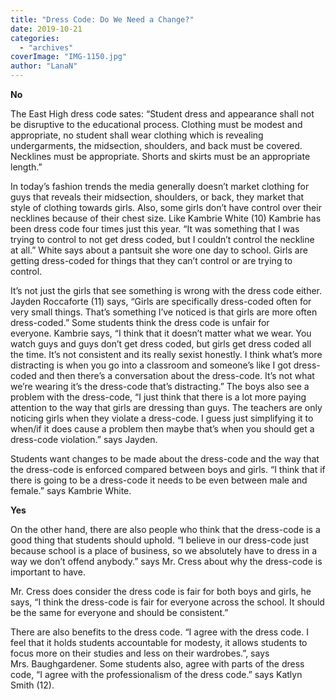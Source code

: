 ```yaml
---
title: "Dress Code: Do We Need a Change?"
date: 2019-10-21
categories: 
  - "archives"
coverImage: "IMG-1150.jpg"
author: "LanaN"
---
```


**No**

The East High dress code sates: “Student dress and appearance shall not be disruptive to the educational process. Clothing must be modest and appropriate, no student shall wear clothing which is revealing undergarments, the midsection, shoulders, and back must be covered. Necklines must be appropriate. Shorts and skirts must be an appropriate length.” 

In today’s fashion trends the media generally doesn’t market clothing for guys that reveals their midsection, shoulders, or back, they market that style of clothing towards girls. Also, some girls don’t have control over their necklines because of their chest size. Like Kambrie White (10) Kambrie has been dress code four times just this year. “It was something that I was trying to control to not get dress coded, but I couldn’t control the neckline at all.” White says about a pantsuit she wore one day to school. Girls are getting dress-coded for things that they can’t control or are trying to control. 

It’s not just the girls that see something is wrong with the dress code either. Jayden Roccaforte (11) says, “Girls are specifically dress-coded often for very small things. That’s something I’ve noticed is that girls are more often dress-coded.” Some students think the dress code is unfair for everyone. Kambrie says, “I think that it doesn’t matter what we wear. You watch guys and guys don’t get dress coded, but girls get dress coded all the time. It’s not consistent and its really sexist honestly. I think what’s more distracting is when you go into a classroom and someone’s like I got dress-coded and then there’s a conversation about the dress-code. It’s not what we’re wearing it’s the dress-code that’s distracting.” The boys also see a problem with the dress-code, “I just think that there is a lot more paying attention to the way that girls are dressing than guys. The teachers are only noticing girls when they violate a dress-code. I guess just simplifying it to when/if it does cause a problem then maybe that’s when you should get a dress-code violation.” says Jayden. 

Students want changes to be made about the dress-code and the way that the dress-code is enforced compared between boys and girls. “I think that if there is going to be a dress-code it needs to be even between male and female.” says Kambrie White. 

**Yes** 

On the other hand, there are also people who think that the dress-code is a good thing that students should uphold. “I believe in our dress-code just because school is a place of business, so we absolutely have to dress in a way we don’t offend anybody.” says Mr. Cress about why the dress-code is important to have.  

Mr. Cress does consider the dress code is fair for both boys and girls, he says, “I think the dress-code is fair for everyone across the school. It should be the same for everyone and should be consistent.”  

There are also benefits to the dress code. “I agree with the dress code. I feel that it holds students accountable for modesty, it allows students to focus more on their studies and less on their wardrobes.”, says Mrs. Baughgardener. Some students also, agree with parts of the dress code, “I agree with the professionalism of the dress code.” says Katlyn Smith (12).
